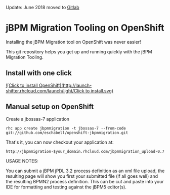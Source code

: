 Update: June 2018 moved to [Gitlab](https://gitlab.com/eschabell/openshift-jbpmmigration)


jBPM Migration Tooling on OpenShift 
===================================
Installing the jBPM Migration tool on OpenShift was never easier!

This git repository helps you get up and running quickly with the jBPM
Migration Tooling.


Install with one click
----------------------
[![Click to install OpenShift](http://launch-shifter.rhcloud.com/launch/light/Click to install.svg)](https://openshift.redhat.com/app/console/application_type/custom?&cartridges[]=jbossas-7&initial_git_url=git@github.com:eschabell/openshift-jbpmmigration.git&name=jbpmmigration)


Manual setup on OpenShift
------------------------- 
Create a jbossas-7 application

    rhc app create jbpmmigration -t jbossas-7 --from-code git://github.com/eschabell/openshift-jbpmmigration.git

That's it, you can now checkout your application at:

    http://jbpmmigration-$your_domain.rhcloud.com/jbpmmigration_upload-0.7

USAGE NOTES:

You can submit a jBPM jPDL 3.2 process definition as an xml file upload, the
resulting page will show you first your submitted file (if all goes well) and
the resulting BPMN2 process definition. This can be cut and paste into your IDE
for formatting and testing against the jBPM5 editor(s).

